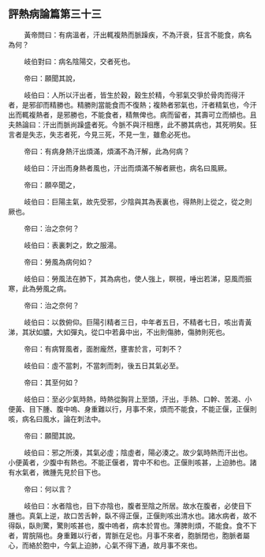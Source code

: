 ## 評熱病論篇第三十三

<p>&emsp;&emsp;
黃帝問曰：有病溫者，汗出輒複熱而脈躁疾，不為汗衰，狂言不能食，病名為何？
</p>
<p>&emsp;&emsp;
岐伯對曰：病名陰陽交，交者死也。
</p>
<p>&emsp;&emsp;
帝曰：願聞其說，
</p>
<p>&emsp;&emsp;
岐伯曰：人所以汗出者，皆生於穀，穀生於精，今邪氣交爭於骨肉而得汗者，是邪卻而精勝也。精勝則當能食而不復熱；複熱者邪氣也，汗者精氣也，今汗出而輒複熱者，是邪勝也，不能食者，精無俾也。病而留者，其壽可立而傾也。且夫熱論曰：汗出而脈尚躁盛者死。今脈不與汗相應，此不勝其病也，其死明矣。狂言者是失志，失志者死，今見三死，不見一生，雖愈必死也。
</p>
<p>&emsp;&emsp;
帝曰：有病身熱汗出煩滿，煩滿不為汗解，此為何病？
</p>
<p>&emsp;&emsp;
岐伯曰：汗出而身熱者風也，汗出而煩滿不解者厥也，病名曰風厥。
</p>
<p>&emsp;&emsp;
帝曰：願卒聞之，
</p>
<p>&emsp;&emsp;
岐伯曰：巨陽主氣，故先受邪，少陰與其為表裏也，得熱則上從之，從之則厥也。
</p>
<p>&emsp;&emsp;
帝曰：治之奈何？
</p>
<p>&emsp;&emsp;
岐伯曰：表裏刺之，飲之服湯。
</p>
<p>&emsp;&emsp;
帝曰：勞風為病何如？
</p>
<p>&emsp;&emsp;
岐伯曰：勞風法在肺下，其為病也，使人強上，瞑視，唾出若涕，惡風而振寒，此為勞風之病。
</p>
<p>&emsp;&emsp;
帝曰：治之奈何？
</p>
<p>&emsp;&emsp;
岐伯曰：以救俯仰。巨陽引精者三日，中年者五日，不精者七日，咳出青黃涕，其狀如膿，大如彈丸，從口中若鼻中出，不出則傷肺，傷肺則死也。
</p>
<p>&emsp;&emsp;
帝曰：有病腎風者，面胕龐然，壅害於言，可刺不？
</p>
<p>&emsp;&emsp;
岐伯曰：虛不當刺，不當刺而刺，後五日其氣必至。
</p>
<p>&emsp;&emsp;
帝曰：其至何如？
</p>
<p>&emsp;&emsp;
岐伯曰：至必少氣時熱，時熱從胸背上至頭，汗出，手熱、口幹、苦渴、小便黃、目下腫、腹中嗚、身重難以行，月事不來，煩而不能食，不能正偃，正偃則咳，病名曰風水，論在刺法中。
</p>
<p>&emsp;&emsp;
帝曰：願聞其說。
</p>
<p>&emsp;&emsp;
岐伯曰：邪之所湊，其氣必虛；陰虛者，陽必湊之。故少氣時熱而汗出也。小便黃者，少腹中有熱也。不能正偃者，胃中不和也。正偃則咳甚，上迫肺也。諸有水氣者，微腫先見於目下也。
</p>
<p>&emsp;&emsp;
帝曰：何以言？
</p>
<p>&emsp;&emsp;
岐伯曰：水者陰也，目下亦陰也，腹者至陰之所居。故水在腹者，必使目下腫也。真氣上逆，故口苦舌幹，臥不得正偃，正偃則咳出清水也。諸水病者，故不得臥，臥則驚，驚則咳甚也，腹中嗚者，病本於胃也。薄脾則煩，不能食。食不下者，胃脘隔也。身重難以行者，胃脈在足也。月事不來者，胞脈閉也，胞脈者屬心，而絡於胞中，今氣上迫肺，心氣不得下通，故月事不來也。
</p>